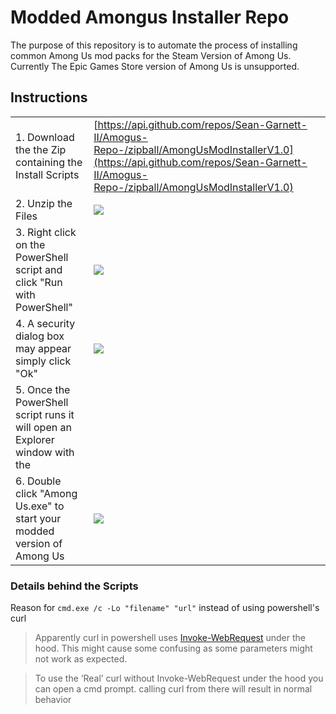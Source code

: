 # Modded Amongus Installer Repo
The purpose of this repository is to automate the process of installing common Among Us mod packs for the Steam Version of Among Us.  
Currently The Epic Games Store version of Among Us is unsupported.

## Instructions
|||
|--|--|
|1. Download the the Zip containing the Install Scripts |[https://api.github.com/repos/Sean-Garnett-II/Amogus-Repo-/zipball/AmongUsModInstallerV1.0](https://api.github.com/repos/Sean-Garnett-II/Amogus-Repo-/zipball/AmongUsModInstallerV1.0)|
|2. Unzip the Files  |![](https://imgur.com/jkKhi23.jpeg)|
|3. Right click on the PowerShell script and click "Run with PowerShell"|![](https://imgur.com/XBchkxS.jpeg)|
|4. A security dialog box may appear simply click "Ok"|![](https://imgur.com/YpXWXed.jpeg)|
|5. Once the PowerShell script runs it will open an Explorer window with the ||
|6. Double click "Among Us.exe" to start your modded version of Among Us|![](https://imgur.com/sfazzbJ.jpeg)|

### Details behind the Scripts
Reason for `cmd.exe /c -Lo "filename" "url"` instead of using powershell's curl

> Apparently curl in powershell uses  [Invoke-WebRequest](https://docs.microsoft.com/en-us/powershell/module/microsoft.powershell.utility/invoke-webrequest?view=powershell-6)  under the hood. This might cause some confusing as some parameters might not work as expected. 
 
>To use the ‘Real’ curl without Invoke-WebRequest under the hood you can open a cmd prompt. calling curl from there will result in normal behavior
